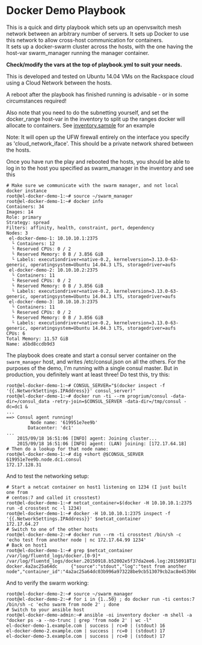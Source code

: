 # Docker Demo Playbook

This is a quick and dirty playbook which sets up an openvswitch mesh
network between an arbitrary number of servers.
It sets up Docker to use this network to allow cross-host
communication for containers.  
It sets up a docker-swarm cluster across the hosts, with the one having the
host-var swarm_manager running the manager container.

**Check/modify the vars at the top of playbook.yml to suit your needs.**

This is developed and tested on Ubuntu 14.04 VMs on the Rackspace cloud 
using a Cloud Network between the hosts.

A reboot after the playbook has finished running is advisable - or in some
circumstances required!

Also note that you need to do the subnetting yourself, and set the
docker_range host-var in the inventory to split up the ranges docker will
allocate to containers. See [inventory.sample](https://github.com/eljrax/docker_demo/blob/master/inventory.sample) for an example

Note: It will open up the UFW firewall entirely on the interface you specify
as 'cloud_network_iface'. This should be a private network shared between the
hosts.

Once you have run the play and rebooted the hosts, you should be able to log in to the host you
specified as swarm_manager in the inventory and see this

```
# Make sure we communicate with the swarm manager, and not local docker instance
root@el-docker-demo-1:~# source ~/swarm_manager
root@el-docker-demo-1:~# docker info
Containers: 34
Images: 14
Role: primary
Strategy: spread
Filters: affinity, health, constraint, port, dependency
Nodes: 3
 el-docker-demo-1: 10.10.10.1:2375
  └ Containers: 12
  └ Reserved CPUs: 0 / 2
  └ Reserved Memory: 0 B / 3.856 GiB
  └ Labels: executiondriver=native-0.2, kernelversion=3.13.0-63-generic, operatingsystem=Ubuntu 14.04.3 LTS, storagedriver=aufs
 el-docker-demo-2: 10.10.10.2:2375
  └ Containers: 11
  └ Reserved CPUs: 0 / 2
  └ Reserved Memory: 0 B / 3.856 GiB
  └ Labels: executiondriver=native-0.2, kernelversion=3.13.0-63-generic, operatingsystem=Ubuntu 14.04.3 LTS, storagedriver=aufs
 el-docker-demo-3: 10.10.10.3:2375
  └ Containers: 11
  └ Reserved CPUs: 0 / 2
  └ Reserved Memory: 0 B / 3.856 GiB
  └ Labels: executiondriver=native-0.2, kernelversion=3.13.0-63-generic, operatingsystem=Ubuntu 14.04.3 LTS, storagedriver=aufs
CPUs: 6
Total Memory: 11.57 GiB
Name: a5bd8ccdb9d3
```

The playbook does create and start a consul server container on the
`swarm_manager` host, and writes /etc/consul.json on all the others. For the
purposes of the demo, I'm running with a single consul master. But in
production, you definitely want at least three!
Do test this, try this:

```
root@el-docker-demo-1:~# CONSUL_SERVER="$(docker inspect -f '{{.NetworkSettings.IPAddress}}' consul_server)"
root@el-docker-demo-1:~# docker run -ti --rm progrium/consul -data-dir=/consul_data -retry-join=$CONSUL_SERVER -data-dir=/tmp/consul -dc=dc1 &
...
==> Consul agent running!
         Node name: '619951e7ee9b'
        Datacenter: 'dc1'
...
    2015/09/18 16:51:06 [INFO] agent: Joining cluster...
    2015/09/18 16:51:06 [INFO] agent: (LAN) joining: [172.17.64.18]
# Then do a lookup for that node name:
root@el-docker-demo-1:~# dig +short @$CONSUL_SERVER 619951e7ee9b.node.dc1.consul
172.17.128.31
```

And to test the networking setup:
```
# Start a netcat container on host1 listening on 1234 (I just built one from
# centos:7 and called it crosstest)
root@el-docker-demo-1:~# netcat_container=$(docker -H 10.10.10.1:2375 run -d crosstest nc -l 1234)
root@el-docker-demo-1:~# docker -H 10.10.10.1:2375 inspect -f '{{.NetworkSettings.IPAddress}}' $netcat_container
172.17.64.27
# Switch to one of the other hosts
root@el-docker-demo-2:~# docker run --rm -ti crosstest /bin/sh -c 'echo test from another node | nc 172.17.64.99 1234'
# Back on host1
root@el-docker-demo-1:~# grep $netcat_container /var/log/fluentd_logs/docker.[0-9]*
/var/log/fluentd_logs/docker.20150918.b52002e5f37da2ee6.log:20150918T180446+0100
docker.4a2ac25a64dc     {"source":"stdout","log":"test from another node","container_id":"4a2ac25a64dc03b996a973228be9cb513079cb2ac8e4539b05a09ca1a310e6a8","container_name":"/elated_torvalds"}
```

And to verify the swarm working:
```
root@el-docker-demo-2:~# source ~/swarm_manager
root@el-docker-demo-2:~# for i in {1..50} ; do docker run -ti centos:7 /bin/sh -c 'echo swarm from node 2' ; done
# Switch to your ansible host
root@el-docker-demo-admin:~# ansible -oi inventory docker -m shell -a "docker ps -a --no-trunc | grep 'from node 2' | wc -l"
el-docker-demo-1.example.com | success | rc=0 | (stdout) 16
el-docker-demo-2.example.com | success | rc=0 | (stdout) 17
el-docker-demo-3.example.com | success | rc=0 | (stdout) 17 
```
